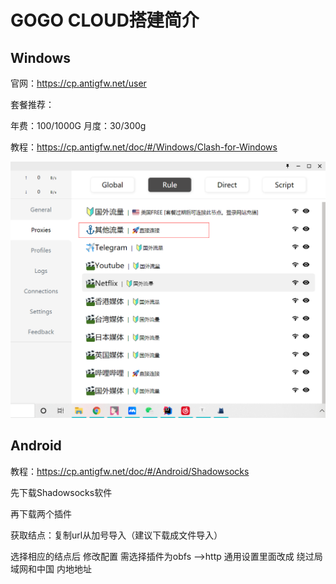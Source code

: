 # GOGO CLOUD搭建简介

## Windows

官网：https://cp.antigfw.net/user

套餐推荐：

年费：100/1000G
月度：30/300g

教程：https://cp.antigfw.net/doc/#/Windows/Clash-for-Windows

![image-20210131191035875](https://raw.githubusercontent.com/Thea-wyj/pic/main/img/image-20210131191035875.png)

## Android

教程：https://cp.antigfw.net/doc/#/Android/Shadowsocks

先下载Shadowsocks软件

再下载两个插件

获取结点：复制url从加号导入（建议下载成文件导入）

选择相应的结点后 修改配置 需选择插件为obfs ——>http  通用设置里面改成 绕过局域网和中国 内地地址 